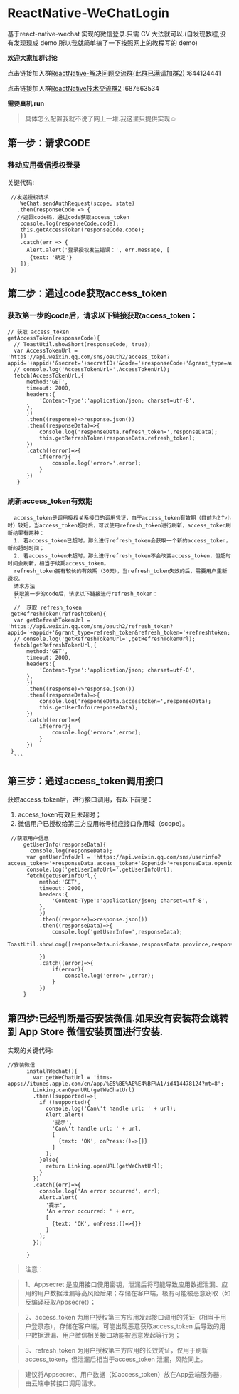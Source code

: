 # ReactNative-WeChatLogin
基于react-native-wechat 实现的微信登录.只需 CV 大法就可以.(自发现教程,没有发现现成 demo 所以我就简单搞了一下按照网上的教程写的 demo)

**欢迎大家加群讨论**

点击链接加入群[ReactNative-解决问题交流群(此群已满请加群2)](https://jq.qq.com/?_wv=1027&k=4EZwdSd) :644124441

点击链接加入群[ReactNative技术交流群2](https://jq.qq.com/?_wv=1027&k=55Dujm4)  :687663534

**需要真机 run**
> 具体怎么配置我就不说了网上一堆.我这里只提供实现☺
## 第一步：请求CODE
 ### 移动应用微信授权登录
 关键代码:
 ```
  //发送授权请求
     WeChat.sendAuthRequest(scope, state)
    .then(responseCode => {
    //返回code码，通过code获取access_token
     console.log(responseCode.code);
     this.getAccessToken(responseCode.code);
     })
     .catch(err => {
       Alert.alert('登录授权发生错误：', err.message, [
        {text: '确定'}
     ]);
  })
 ```
## 第二步：通过code获取access_token
  ### 获取第一步的code后，请求以下链接获取access_token：
  ```
  // 获取 access_token
  getAccessToken(responseCode){
    // ToastUtil.showShort(responseCode, true);
    var AccessTokenUrl = 'https://api.weixin.qq.com/sns/oauth2/access_token?appid='+appid+'&secret='+secretID+'&code='+responseCode+'&grant_type=authorization_code';
    // console.log('AccessTokenUrl=',AccessTokenUrl);
    fetch(AccessTokenUrl,{
        method:'GET',
        timeout: 2000,
        headers:{
            'Content-Type':'application/json; charset=utf-8',
        },
        })
        .then((response)=>response.json())
        .then((responseData)=>{
            console.log('responseData.refresh_token=',responseData);
            this.getRefreshToken(responseData.refresh_token);
        })
        .catch((error)=>{
            if(error){
                console.log('error=',error);
            }
        })
     }
  ```
  ### 刷新access_token有效期
      access_token是调用授权关系接口的调用凭证，由于access_token有效期（目前为2个小时）较短，当access_token超时后，可以使用refresh_token进行刷新，access_token刷新结果有两种：
      1. 若access_token已超时，那么进行refresh_token会获取一个新的access_token，新的超时时间；
      2. 若access_token未超时，那么进行refresh_token不会改变access_token，但超时时间会刷新，相当于续期access_token。
      refresh_token拥有较长的有效期（30天），当refresh_token失效的后，需要用户重新授权。
      请求方法
      获取第一步的code后，请求以下链接进行refresh_token：
      ```
      //  获取 refresh_token
     getRefreshToken(refreshtoken){
      var getRefreshTokenUrl = 'https://api.weixin.qq.com/sns/oauth2/refresh_token?appid='+appid+'&grant_type=refresh_token&refresh_token='+refreshtoken;
      // console.log('getRefreshTokenUrl=',getRefreshTokenUrl);
      fetch(getRefreshTokenUrl,{
          method:'GET',
          timeout: 2000,
          headers:{
              'Content-Type':'application/json; charset=utf-8',
          },
          })
          .then((response)=>response.json())
          .then((responseData)=>{
              console.log('responseData.accesstoken=',responseData);
              this.getUserInfo(responseData);
          })
          .catch((error)=>{
              if(error){
                  console.log('error=',error);
              }
          })
     }
      ```
## 第三步：通过access_token调用接口
获取access_token后，进行接口调用，有以下前提：
1. access_token有效且未超时；
2. 微信用户已授权给第三方应用帐号相应接口作用域（scope）。
```
 //获取用户信息
     getUserInfo(responseData){
       console.log(responseData);
      var getUserInfoUrl = 'https://api.weixin.qq.com/sns/userinfo?access_token='+responseData.access_token+'&openid='+responseData.openid;
      console.log('getUserInfoUrl=',getUserInfoUrl);
      fetch(getUserInfoUrl,{
          method:'GET',
          timeout: 2000,
          headers:{
              'Content-Type':'application/json; charset=utf-8',
          },
          })
          .then((response)=>response.json())
          .then((responseData)=>{
              console.log('getUserInfo=',responseData);
              ToastUtil.showLong([responseData.nickname,responseData.province,responseData.city,responseData.openid],true) 

          })
          .catch((error)=>{
              if(error){
                  console.log('error=',error);
              }
          })
     }
```
## 第四步:已经判断是否安装微信.如果没有安装将会跳转到 App Store 微信安装页面进行安装.
实现的关键代码:
```
//安装微信
      installWechat(){
        var getWeChatUrl = 'itms-apps://itunes.apple.com/cn/app/%E5%BE%AE%E4%BF%A1/id414478124?mt=8';
        Linking.canOpenURL(getWeChatUrl)
        .then((supported)=>{  
          if (!supported){  
            console.log('Can\'t handle url: ' + url);  
            Alert.alert(  
              '提示',   
              'Can\'t handle url: ' + url,  
              [  
                {text: 'OK', onPress:()=>{}}  
              ]  
            );  
          }else{  
            return Linking.openURL(getWeChatUrl);  
          }  
        }) 
        .catch((err)=>{  
          console.log('An error occurred', err);  
          Alert.alert(  
            '提示',   
            'An error occurred: ' + err,  
            [  
              {text: 'OK', onPress:()=>{}}  
            ]  
          );  
        });   
       
      }

```

> 注意：

> 1、Appsecret 是应用接口使用密钥，泄漏后将可能导致应用数据泄漏、应用的用户数据泄漏等高风险后果；存储在客户端，极有可能被恶意窃取（如反编译获取Appsecret）；

> 2、access_token 为用户授权第三方应用发起接口调用的凭证（相当于用户登录态），存储在客户端，可能出现恶意获取access_token 后导致的用户数据泄漏、用户微信相关接口功能被恶意发起等行为；

> 3、refresh_token 为用户授权第三方应用的长效凭证，仅用于刷新access_token，但泄漏后相当于access_token 泄漏，风险同上。

> 建议将Appsecret、用户数据（如access_token）放在App云端服务器，由云端中转接口调用请求。

